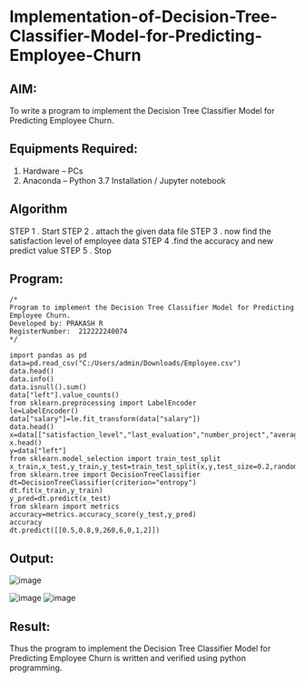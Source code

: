 # Implementation-of-Decision-Tree-Classifier-Model-for-Predicting-Employee-Churn

## AIM:
To write a program to implement the Decision Tree Classifier Model for Predicting Employee Churn.

## Equipments Required:
1. Hardware – PCs
2. Anaconda – Python 3.7 Installation / Jupyter notebook

## Algorithm
STEP 1 . Start
STEP 2 . attach the given data file
STEP 3 . now find the satisfaction level of employee data
STEP 4 .find the accuracy and new predict value
STEP 5 . Stop

## Program:
```
/*
Program to implement the Decision Tree Classifier Model for Predicting Employee Churn.
Developed by: PRAKASH R
RegisterNumber:  212222240074
*/

import pandas as pd
data=pd.read_csv("C:/Users/admin/Downloads/Employee.csv")
data.head()
data.info()
data.isnull().sum()
data["left"].value_counts()
from sklearn.preprocessing import LabelEncoder
le=LabelEncoder()
data["salary"]=le.fit_transform(data["salary"])
data.head()
x=data[["satisfaction_level","last_evaluation","number_project","average_montly_hours","time_spend_company","Work_accident","promotion_last_5years","salary"]]
x.head()
y=data["left"]
from sklearn.model_selection import train_test_split
x_train,x_test,y_train,y_test=train_test_split(x,y,test_size=0.2,random_state=100)
from sklearn.tree import DecisionTreeClassifier
dt=DecisionTreeClassifier(criterion="entropy")
dt.fit(x_train,y_train)
y_pred=dt.predict(x_test)
from sklearn import metrics
accuracy=metrics.accuracy_score(y_test,y_pred)
accuracy
dt.predict([[0.5,0.8,9,260,6,0,1,2]])
```

## Output:
![image](https://github.com/user-attachments/assets/045f5713-68c8-45cc-8025-06a563755566)

![image](https://github.com/user-attachments/assets/7b2e849b-5362-42c7-aa9b-e11197a18184)
![image](https://github.com/user-attachments/assets/4eba14b4-c2cb-4e71-80d9-5f15d83fa2a0)




## Result:
Thus the program to implement the  Decision Tree Classifier Model for Predicting Employee Churn is written and verified using python programming.
